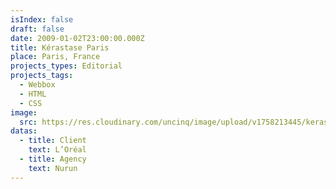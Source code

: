 ```yaml
---
isIndex: false
draft: false
date: 2009-01-02T23:00:00.000Z
title: Kérastase Paris
place: Paris, France
projects_types: Editorial
projects_tags:
  - Webbox
  - HTML
  - CSS
image:
  src: https://res.cloudinary.com/uncinq/image/upload/v1758213445/kerastase_iwa6hg.jpg
datas:
  - title: Client
    text: L’Oréal
  - title: Agency
    text: Nurun
---
```

